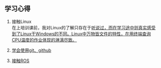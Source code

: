 ## 学习心得 

1. 接触Linux  
在上培训课前，我对Linux的了解只存在于<u>听说过<u>，而在学习途中则真实感受到了Linux于Windows的不同。Linux中<u>万物皆文件<u>的特性，在用终端查询CPU温度的作业体现的淋漓尽致。  
2. 学会使用git、github  

3. 接触ROS  








